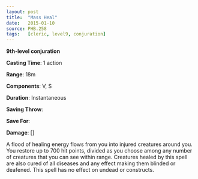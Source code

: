 ```yaml
---
layout: post
title:  "Mass Heal"
date:   2015-01-10
source: PHB.258
tags:   [cleric, level9, conjuration]
---
```


**9th-level conjuration**

**Casting Time**: 1 action

**Range**: 18m

**Components**: V, S

**Duration**: Instantaneous

**Saving Throw**:

**Save For**:

**Damage**: []

A flood of healing energy flows from you into injured creatures around you. You restore up to 700 hit points, divided as you choose among any number of creatures that you can see within range. Creatures healed by this spell are also cured of all diseases and any effect making them blinded or deafened. This spell has no effect on undead or constructs.

